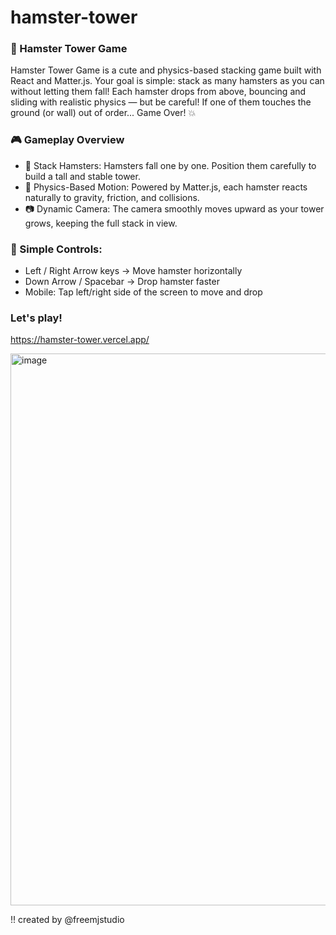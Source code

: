 # hamster-tower

### 🐹 Hamster Tower Game

Hamster Tower Game is a cute and physics-based stacking game built with React and Matter.js.
Your goal is simple: stack as many hamsters as you can without letting them fall!
Each hamster drops from above, bouncing and sliding with realistic physics —
but be careful! If one of them touches the ground (or wall) out of order... Game Over! 💥

###  🎮 Gameplay Overview

- 🧱 Stack Hamsters: Hamsters fall one by one. Position them carefully to build a tall and stable tower.
- 🧲 Physics-Based Motion: Powered by Matter.js, each hamster reacts naturally to gravity, friction, and collisions.
- 📷 Dynamic Camera: The camera smoothly moves upward as your tower grows, keeping the full stack in view.

### 🐾 Simple Controls:

- Left / Right Arrow keys → Move hamster horizontally
- Down Arrow / Spacebar → Drop hamster faster
- Mobile: Tap left/right side of the screen to move and drop

### Let's play!
https://hamster-tower.vercel.app/

<img width="840" height="883" alt="image" src="https://github.com/user-attachments/assets/ecaae0e7-4f5e-43ec-ab36-6813d2773b03" />

!! created by @freemjstudio 

